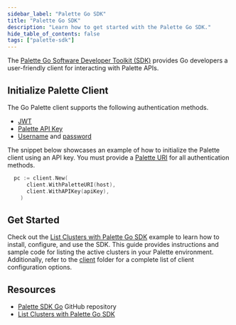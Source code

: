 ```yaml
---
sidebar_label: "Palette Go SDK"
title: "Palette Go SDK"
description: "Learn how to get started with the Palette Go SDK."
hide_table_of_contents: false
tags: ["palette-sdk"]
---
```


The [Palette Go Software Developer Toolkit (SDK)](https://github.com/spectrocloud/palette-sdk-go) provides Go developers
a user-friendly client for interacting with Palette APIs.

## Initialize Palette Client

The Go Palette client supports the following authentication methods.

- [JWT](https://github.com/spectrocloud/palette-sdk-go/blob/main/client/client.go#L56)
- [Palette API Key](https://github.com/spectrocloud/palette-sdk-go/blob/main/client/client.go#L49)
- [Username](https://github.com/spectrocloud/palette-sdk-go/blob/main/client/client.go#L63) and
  [password](https://github.com/spectrocloud/palette-sdk-go/blob/main/client/client.go#L70)

The snippet below showcases an example of how to initialize the Palette client using an API key. You must provide a
[Palette URI](https://github.com/spectrocloud/palette-sdk-go/blob/main/client/client.go#L77) for all authentication
methods.

```go
  pc := client.New(
      client.WithPaletteURI(host),
      client.WithAPIKey(apiKey),
    )
```

## Get Started

Check out the [List Clusters with Palette Go SDK](./list-clusters-sdk.md) example to learn how to install, configure,
and use the SDK. This guide provides instructions and sample code for listing the active clusters in your Palette
environment. Additionally, refer to the [client](https://github.com/spectrocloud/palette-sdk-go/blob/main/client) folder
for a complete list of client configuration options.

## Resources

- [Palette SDK Go](https://github.com/spectrocloud/palette-sdk-go) GitHub repository
- [List Clusters with Palette Go SDK](./list-clusters-sdk.md)
